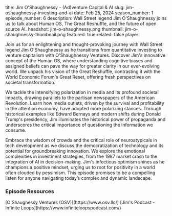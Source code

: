 title: Jim O'Shaughnessy - (Ad)venture Capital & AI
slug: jim-oshaughnessy-investing-and-ai
date: Feb 25, 2024
season_number: 1
episode_number: 6
description: Wall Street legend Jim O'Shaughnessy joins us to talk about Human OS, The Great Reshuffle, and the future of open source AI.
headshot: jim-o-shaughnessy.png
thumbnail: jim-o-shaughnessy-thumbnail.png
featured: true
related: false
player: <div id='buzzsprout-small-player-artist-jim-o-shaughnessy'></div><script type='text/javascript' charset='utf-8' src='https://www.buzzsprout.com/2229227.js?artist=Jim+O%27Shaughnessy&container_id=buzzsprout-small-player-artist-jim-o-shaughnessy&player=small'></script>

Join us for an enlightening and thought-provoking journey with Wall Street legend Jim O'Shaughnessy as he transitions from quantitative investing to venture capitalism with O'Shaughnessy Ventures. Discover Jim's innovative concept of the Human OS, where understanding cognitive biases and assigned beliefs can pave the way for greater clarity in our ever-evolving world. We unpack his vision of the Great Reshuffle, contrasting it with the World Economic Forum's Great Reset, offering fresh perspectives on societal transformation.

We tackle the intensifying polarization in media and its profound societal impacts, drawing parallels to the partisan newspapers of the American Revolution. Learn how media outlets, driven by the survival and profitability in the attention economy, have adopted more polarizing stances. Through historical examples like Edward Bernays and modern shifts during Donald Trump's presidency, Jim illuminates the historical power of propaganda and underscores the critical importance of questioning the information we consume.

Embrace the wisdom of crowds and the critical role of neuroatypicals in tech development as we discuss the democratization of technology and its potential for groundbreaking innovation. We explore the emotional complexities in investment strategies, from the 1987 market crash to the integration of AI in decision-making. Jim's infectious optimism shines as he champions a positive mindset, urging us to root for positivity in a world often clouded by pessimism. This episode promises to be a compelling listen for anyone navigating today’s complex and dynamic landscape.
  
<h3 class="tilt-neon white mt-5 mb-3">Episode Resources</h3>
[O'Shaugnessy Ventures (OSV)](https://www.osv.llc/)  
[Jim's Podcast - Infinite Loops](https://www.infiniteloopspodcast.com/)  

